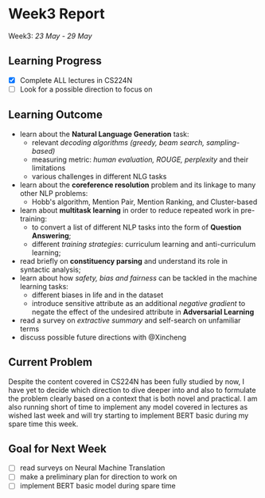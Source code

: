 # Week3 Report

Week3: *23 May - 29 May*

## Learning Progress

- [x] Complete ALL lectures in CS224N
- [ ] Look for a possible direction to focus on

## Learning Outcome

- learn about the **Natural Language Generation** task:
  - relevant *decoding algorithms (greedy, beam search, sampling-based)*
  - measuring metric: *human evaluation, ROUGE, perplexity* and their limitations
  - various challenges in different NLG tasks
- learn about the **coreference resolution** problem and its linkage to many other NLP problems:
  - Hobb's algorithm, Mention Pair, Mention Ranking, and Cluster-based
- learn about **multitask learning** in order to reduce repeated work in pre-training:
  - to convert a list of different NLP tasks into the form of **Question Answering**;
  - different *training strategies*: curriculum learning and anti-curriculum learning;
- read briefly on **constituency parsing** and understand its role in syntactic analysis;
- learn about how *safety, bias and fairness* can be tackled in the machine learning tasks:
  - different biases in life and in the dataset
  - introduce sensitive attribute as an additional *negative gradient* to negate the effect of the undesired attribute in **Adversarial Learning**
- read a survey on *extractive summary* and self-search on unfamiliar terms
- discuss possible future directions with @Xincheng

## Current Problem

Despite the content covered in CS224N has been fully studied by now, I have yet to decide which direction to dive deeper into and also to formulate the problem clearly based on a context that is both novel and practical. I am also running short of time to implement any model covered in lectures as wished last week and will try starting to implement BERT basic during my spare time this week.

## Goal for Next Week

- [ ] read surveys on Neural Machine Translation
- [ ] make a preliminary plan for direction to work on
- [ ] implement BERT basic model during spare time
